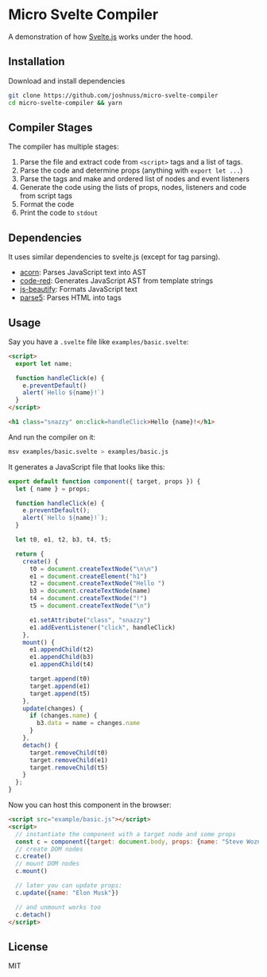 # Micro Svelte Compiler

A demonstration of how [Svelte.js](https://svelte.dev) works under the hood.

## Installation

Download and install dependencies

```bash
git clone https://github.com/joshnuss/micro-svelte-compiler
cd micro-svelte-compiler && yarn
```

## Compiler Stages

The compiler has multiple stages:

1. Parse the file and extract code from `<script>` tags and a list of tags.
2. Parse the code and determine props (anything with `export let ...`)
3. Parse the tags and make and ordered list of nodes and event listeners
4. Generate the code using the lists of props, nodes, listeners and code from script tags
5. Format the code
6. Print the code to `stdout`

## Dependencies

It uses similar dependencies to svelte.js (except for tag parsing).

- [acorn](https://www.npmjs.com/package/acorn): Parses JavaScript text into AST
- [code-red](https://www.npmjs.com/package/code-red): Generates JavaScript AST from template strings
- [js-beautify](https://www.npmjs.com/package/js-beautify): Formats JavaScript text
- [parse5](https://www.npmjs.com/package/parse5): Parses HTML into tags

## Usage

Say you have a `.svelte` file like `examples/basic.svelte`:

```html
<script>
  export let name;

  function handleClick(e) {
    e.preventDefault()
    alert(`Hello ${name}!`)
  }
</script>

<h1 class="snazzy" on:click=handleClick>Hello {name}!</h1>
```

And run the compiler on it:

```bash
msv examples/basic.svelte > examples/basic.js
```

It generates a JavaScript file that looks like this:

```js
export default function component({ target, props }) {
  let { name } = props;

  function handleClick(e) {
    e.preventDefault();
    alert(`Hello ${name}!`);
  }

  let t0, e1, t2, b3, t4, t5;

  return {
    create() {
      t0 = document.createTextNode("\n\n")
      e1 = document.createElement("h1")
      t2 = document.createTextNode("Hello ")
      b3 = document.createTextNode(name)
      t4 = document.createTextNode("!")
      t5 = document.createTextNode("\n")

      e1.setAttribute("class", "snazzy")
      e1.addEventListener("click", handleClick)
    },
    mount() {
      e1.appendChild(t2)
      e1.appendChild(b3)
      e1.appendChild(t4)

      target.append(t0)
      target.append(e1)
      target.append(t5)
    },
    update(changes) {
      if (changes.name) {
        b3.data = name = changes.name
      }
    },
    detach() {
      target.removeChild(t0)
      target.removeChild(e1)
      target.removeChild(t5)
    }
  };
}
```

Now you can host this component in the browser:

```html
<script src="example/basic.js"></script>
<script>
  // instantiate the component with a target node and some props
  const c = component({target: document.body, props: {name: "Steve Wozniak"}})
  // create DOM nodes
  c.create()
  // mount DOM nodes
  c.mount()

  // later you can update props:
  c.update({name: "Elon Musk"})

  // and unmount works too
  c.detach()
</script>
```

## License

MIT
